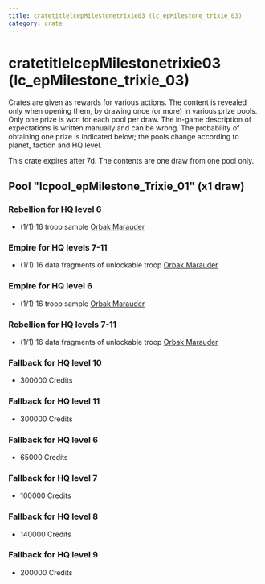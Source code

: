 ```yaml
---
title: cratetitlelcepMilestonetrixie03 (lc_epMilestone_trixie_03)
category: crate
---
```


# cratetitlelcepMilestonetrixie03 (lc_epMilestone_trixie_03)

Crates are given as rewards for various actions. The content is revealed only when opening them, by drawing once (or more) in various prize pools. Only one prize is won for each pool per draw. The in-game description of expectations is written manually and can be wrong. The probability of obtaining one prize is indicated below; the pools change according to planet, faction and HQ level.

This crate expires after 7d. The contents are one draw from one pool only.

## Pool "lcpool_epMilestone_Trixie_01" (x1 draw)

### Rebellion for HQ level 6

  * (1/1) 16 troop sample [Orbak Marauder](RebelBetaTroop)

### Empire for HQ levels 7-11

  * (1/1) 16 data fragments of unlockable troop [Orbak Marauder](EmpireBetaTroop)

### Empire for HQ level 6

  * (1/1) 16 troop sample [Orbak Marauder](EmpireBetaTroop)

### Rebellion for HQ levels 7-11

  * (1/1) 16 data fragments of unlockable troop [Orbak Marauder](RebelBetaTroop)

### Fallback for HQ level 10

  * 300000 Credits

### Fallback for HQ level 11

  * 300000 Credits

### Fallback for HQ level 6

  * 65000 Credits

### Fallback for HQ level 7

  * 100000 Credits

### Fallback for HQ level 8

  * 140000 Credits

### Fallback for HQ level 9

  * 200000 Credits